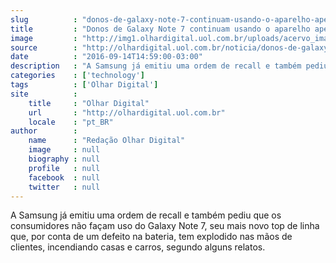 ```yaml
---
slug          : "donos-de-galaxy-note-7-continuam-usando-o-aparelho-apesar-do-risco-de-explosao"
title         : "Donos de Galaxy Note 7 continuam usando o aparelho apesar do risco de explosão"
image         : "http://img1.olhardigital.uol.com.br/uploads/acervo_imagens/2016/09/20160914145308_660_420.jpg"
source        : "http://olhardigital.uol.com.br/noticia/donos-de-galaxy-note-7-continuam-usando-o-aparelho-apesar-do-risco-de-explosao/62137"
date          : "2016-09-14T14:59:00-03:00"
description   : "A Samsung já emitiu uma ordem de recall e também pediu que os consumidores não façam uso do Galaxy Note 7, seu mais novo top de linha que, por conta de um defeito na bateria, tem explodido nas mãos de clientes, incendiando casas e carros, segundo alguns relatos."
categories    : ['technology']
tags          : ['Olhar Digital']
site          :
    title     : "Olhar Digital"
    url       : "http://olhardigital.uol.com.br"
    locale    : "pt_BR"
author        :
    name      : "Redação Olhar Digital"
    image     : null
    biography : null
    profile   : null
    facebook  : null
    twitter   : null
---
```


A Samsung já emitiu uma ordem de recall e também pediu que os consumidores não façam uso do Galaxy Note 7, seu mais novo top de linha que, por conta de um defeito na bateria, tem explodido nas mãos de clientes, incendiando casas e carros, segundo alguns relatos.
